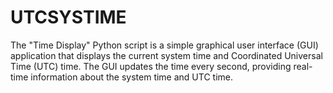 # UTCSYSTIME
The "Time Display" Python script is a simple graphical user interface (GUI) application that displays the current system time and Coordinated Universal Time (UTC) time. The GUI updates the time every second, providing real-time information about the system time and UTC time.
